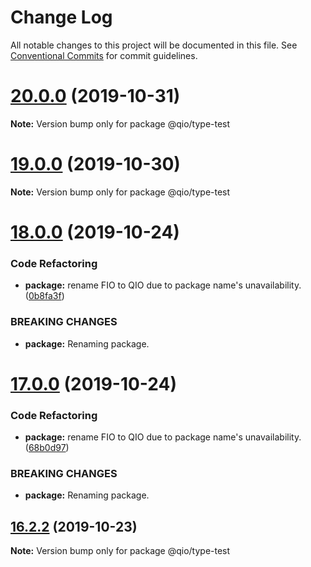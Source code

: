 # Change Log

All notable changes to this project will be documented in this file.
See [Conventional Commits](https://conventionalcommits.org) for commit guidelines.

# [20.0.0](https://github.com/tusharmath/qio/compare/v19.0.2...v20.0.0) (2019-10-31)

**Note:** Version bump only for package @qio/type-test





# [19.0.0](https://github.com/tusharmath/qio/compare/v18.0.7...v19.0.0) (2019-10-30)

**Note:** Version bump only for package @qio/type-test





# [18.0.0](https://github.com/tusharmath/qio/compare/v16.2.3...v18.0.0) (2019-10-24)


### Code Refactoring

* **package:** rename FIO to QIO due to package name's unavailability. ([0b8fa3f](https://github.com/tusharmath/qio/commit/0b8fa3fbb7b9aea52bedaf6571f70f3d5b16032f))


### BREAKING CHANGES

* **package:** Renaming package.





# [17.0.0](https://github.com/tusharmath/qio/compare/v16.2.3...v17.0.0) (2019-10-24)


### Code Refactoring

* **package:** rename FIO to QIO due to package name's unavailability. ([68b0d97](https://github.com/tusharmath/qio/commit/68b0d97ebaa4b019f6929d975fc8b5b810a58e7e))


### BREAKING CHANGES

* **package:** Renaming package.





## [16.2.2](https://github.com/tusharmath/qio/compare/v16.2.1...v16.2.2) (2019-10-23)

**Note:** Version bump only for package @qio/type-test
